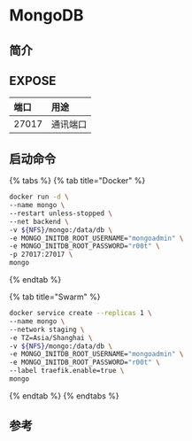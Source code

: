# MongoDB

## 简介



## EXPOSE

| 端口 | 用途 |
| :--- | :--- |
| 27017 | 通讯端口 |



## 启动命令

{% tabs %}
{% tab title="Docker" %}
```bash
docker run -d \
--name mongo \
--restart unless-stopped \
--net backend \
-v ${NFS}/mongo:/data/db \
-e MONGO_INITDB_ROOT_USERNAME="mongoadmin" \
-e MONGO_INITDB_ROOT_PASSWORD="r00t" \
-p 27017:27017 \
mongo
```
{% endtab %}

{% tab title="Swarm" %}
```bash
docker service create --replicas 1 \
--name mongo \
--network staging \
-e TZ=Asia/Shanghai \
-v ${NFS}/mongo:/data/db \
-e MONGO_INITDB_ROOT_USERNAME="mongoadmin" \
-e MONGO_INITDB_ROOT_PASSWORD="r00t" \
--label traefik.enable=true \
mongo
```
{% endtab %}
{% endtabs %}



##  参考

